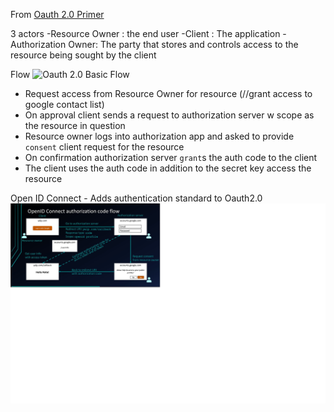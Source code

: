 From [Oauth 2.0 Primer](https://www.youtube.com/watch?v=996OiexHze0)

3 actors
  -Resource Owner : the end user
  -Client         : The application
  -Authorization Owner: The party that stores and controls access to the resource being sought by the client

Flow
![Oauth 2.0 Basic Flow](images/Outh2_O.png)

- Request access from Resource Owner for resource (//grant access to google contact list)
- On approval client sends a request to authorization server w scope as the resource in question
- Resource owner logs into authorization app and asked to provide ```consent``` client request for the resource
- On confirmation authorization server ```grant```s the auth code to the client
- The client uses the auth code in addition to the secret key access the resource

Open ID Connect - Adds authentication standard to Oauth2.0
![OpenID Connect](images/OpenIDConnect.png)
